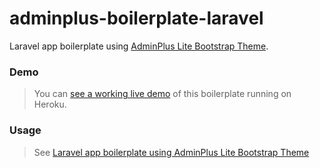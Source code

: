 # adminplus-boilerplate-laravel

Laravel app boilerplate using [AdminPlus Lite Bootstrap Theme](http://adminplus.themekit.io).

### Demo

> You can [see a working live demo](http://polar-fjord-74422.herokuapp.com) of this boilerplate running on Heroku.

### Usage

> See [Laravel app boilerplate using AdminPlus Lite Bootstrap Theme](http://adminplus.themekit.io/laravel)